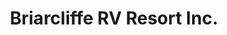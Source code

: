 ---
title: "Briarcliffe RV Resort Inc."
url: /north-myrtle-beach/briarcliffe-rv-resort-inc/
shop: convenience
---